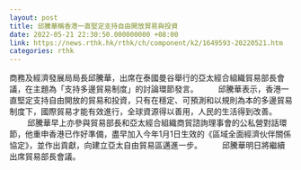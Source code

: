 ```yaml
---
layout: post
title: 邱騰華稱香港一直堅定支持自由開放貿易與投資
date: 2022-05-21 22:30:50.000000000 +08:00
link: https://news.rthk.hk/rthk/ch/component/k2/1649593-20220521.htm
categories: rthk
---
```


商務及經濟發展局局長邱騰華，出席在泰國曼谷舉行的亞太經合組織貿易部長會議，在主題為「支持多邊貿易制度」的討論環節發言。
　　 
邱騰華表示，香港一直堅定支持自由開放的貿易和投資，只有在穩定、可預測和以規則為本的多邊貿易制度下，國際貿易才能有效進行，全球資源得以善用，人民的生活得到改善。
　　 
邱騰華早上亦參與貿易部長和亞太經合組織商貿諮詢理事會的公私營對話環節，他重申香港已作好準備，盡早加入今年1月1日生效的《區域全面經濟伙伴關係協定》，並作出貢獻，向建立亞太自由貿易區邁進一步。
　　 
邱騰華明日將繼續出席貿易部長會議。

